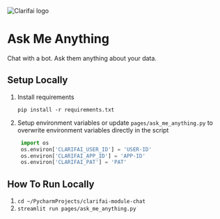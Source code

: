 ![Clarifai logo](https://www.clarifai.com/hs-fs/hubfs/logo/Clarifai/clarifai-740x150.png?width=240)

# Ask Me Anything

Chat with a bot. Ask them anything about your data.

## Setup Locally
1. Install requirements
   ```commandlinet
   pip install -r requirements.txt
   ```
2. Setup environment variables or update `pages/ask_me_anything.py` to overwrite environment variables directly in the script
   ```python
    import os
    os.environ['CLARIFAI_USER_ID'] = 'USER-ID'
    os.environ['CLARIFAI_APP_ID'] = 'APP-ID'
    os.environ['CLARIFAI_PAT'] = 'PAT'
   ```

## How To Run Locally
1. `cd ~/PycharmProjects/clarifai-module-chat`
2. `streamlit run pages/ask_me_anything.py`
